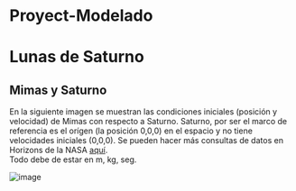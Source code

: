 # Proyect-Modelado
# Lunas de Saturno
## Mimas y Saturno
En la siguiente imagen se muestran las condiciones iniciales (posición y velocidad) de Mimas con respecto a Saturno. Saturno, por ser el marco de referencia es el orígen (la posición 0,0,0) en el espacio y no tiene velocidades iniciales (0,0,0). Se pueden hacer más consultas de datos en Horizons de la NASA [aquí](https://ssd.jpl.nasa.gov/horizons.cgi).         
Todo debe de estar en m, kg, seg.        

![image](https://user-images.githubusercontent.com/28678081/103158099-d67f0780-477f-11eb-9f8e-caebb71069b7.png)
